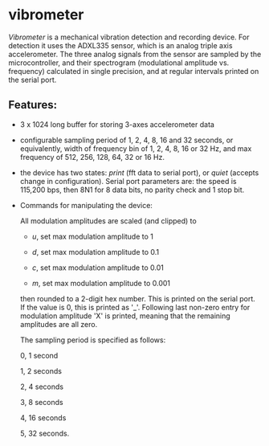 # vibrometer

*Vibrometer* is a mechanical vibration detection and recording device.
For detection it uses the ADXL335 sensor, which is an analog triple axis accelerometer.
The three analog signals from the sensor are sampled by the microcontroller,
and their spectrogram (modulational amplitude vs. frequency) calculated in
single precision, and at regular intervals printed on the serial port.

## Features:

- 3 x 1024 long buffer for storing 3-axes accelerometer data

- configurable sampling period of 1, 2, 4, 8, 16 and 32 seconds, or
equivalently, width of frequency bin of 1, 2, 4, 8, 16 or 32 Hz,
and max frequency of 512, 256, 128, 64, 32 or 16 Hz.

- the device has two states: *print* (fft data to serial port), or *quiet* (accepts
change in configuration). Serial port parameters are: the speed is 115,200 bps, then 8N1
for 8 data bits, no parity check and 1 stop bit.

- Commands for manipulating the device:

  All modulation amplitudes are scaled (and clipped) to

  - *u*, set max modulation amplitude to 1

  - *d*, set max modulation amplitude to 0.1

  - *c*, set max modulation amplitude to 0.01

  - *m*, set max modulation amplitude to 0.001

  then rounded to a 2-digit hex number. This is printed on the serial port. If the
  value is 0, this is printed as '_'. Following last non-zero entry for modulation
  amplitude 'X' is printed, meaning that the remaining amplitudes are all zero. 

  The sampling period is specified as follows:

  0, 1 second

  1, 2 seconds

  2, 4 seconds

  3, 8 seconds

  4, 16 seconds

  5, 32 seconds.
  
